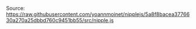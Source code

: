 Source: https://raw.githubusercontent.com/yoannmoinet/nipplejs/5a8f8bacea3776630a270a25dbbd760c9451bb55/src/nipple.js
